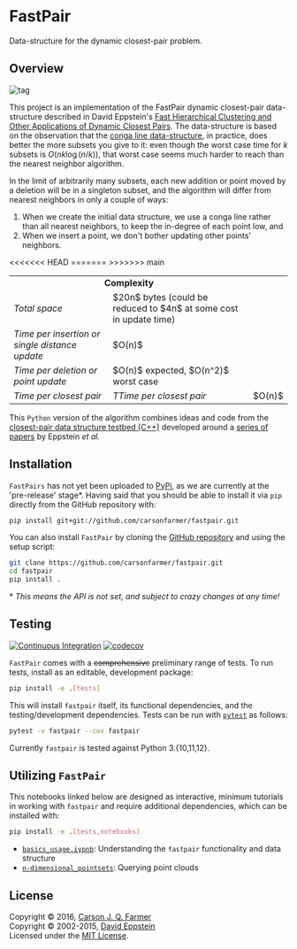 # FastPair

Data-structure for the dynamic closest-pair problem.

## Overview

![tag](https://img.shields.io/github/v/release/carsonfarmer/fastpair?include_prereleases&sort=semver)

This project is an implementation of the FastPair dynamic closest-pair data-structure described in David Eppstein's [Fast Hierarchical Clustering and Other Applications of Dynamic Closest Pairs](http://dl.acm.org/citation.cfm?id=351829).
The data-structure is based on the observation that the [conga line data-structure](https://www.ics.uci.edu/~eppstein/projects/pairs/Methods/), in practice, does better the more subsets you give to it: even though the worst case time for $k$ subsets is $O(nk\log{(n/k)})$, that worst case seems much harder to reach than the nearest neighbor algorithm.

In the limit of arbitrarily many subsets, each new addition or point moved by a deletion will be in a singleton subset, and the algorithm will differ from nearest neighbors in only a couple of ways:

1. When we create the initial data structure, we use a conga line rather than all nearest neighbors, to keep the in-degree of each point low, and
2. When we insert a point, we don't bother updating other points' neighbors.

<table>
  <tr>
    <td align="center" colspan="2"><b>Complexity</b></td>
  </tr>
  <tr>
    <td><i>Total space</i></td>
    <td>$20n$ bytes (could be reduced to $4n$ at some cost in update time)</td>
  </tr>
 <tr>
    <td><i>Time per insertion or single distance update</i></td>
    <td>$O(n)$ </td>
  </tr>
 <tr>
    <td><i>Time per deletion or point update</i></td>
    <td>$O(n)$ expected, $O(n^2)$ worst case</td>
  </tr>
 <tr>
<<<<<<< HEAD
    <td><i>Time per closest pair</i></td>
=======
    <td><i>TTime per closest pair</i></td>
>>>>>>> main
    <td>$O(n)$</td>
  </tr>
</table>

This `Python` version of the algorithm combines ideas and code from the [closest-pair data structure testbed (C++)](https://www.ics.uci.edu/~eppstein/projects/pairs/Source/testbed/) developed around a [series of papers](https://www.ics.uci.edu/~eppstein/projects/pairs/Papers/) by Eppstein *et al.*

## Installation

`FastPairs` has not yet been uploaded to [PyPi](https://pypi.python.org/pypi), as we are currently at the 'pre-release' stage\*. Having said that you should be able to install it via `pip` directly from the GitHub repository with:

```bash
pip install git+git://github.com/carsonfarmer/fastpair.git
```

You can also install `FastPair` by cloning the [GitHub repository](https://github.com/carsonfarmer/fastpair) and using the setup script:

```bash
git clone https://github.com/carsonfarmer/fastpair.git
cd fastpair
pip install .
```

\* *This means the API is not set, and subject to crazy changes at any time!*

## Testing

[![Continuous Integration](https://github.com/carsonfarmer/fastpair/actions/workflows/testing.yml/badge.svg)](https://github.com/carsonfarmer/fastpair/actions/workflows/testing.yml)
[![codecov](https://codecov.io/gh/carsonfarmer/fastpair/branch/main/graph/badge.svg)](https://codecov.io/gh/carsonfarmer/fastpair)

`FastPair` comes with a <del>comprehensive</del> preliminary range of tests. To run tests, install as an editable, development package:

```bash
pip install -e .[tests]
```

This will install `fastpair` itself, its functional dependencies, and the testing/development dependencies. Tests can be run with [`pytest`](http://pytest.org/latest/) as follows:

```bash
pytest -v fastpair --cov fastpair
```

Currently `fastpair` is tested against Python 3.{10,11,12}.

## Utilizing `FastPair`

This notebooks linked below are designed as interactive, minimum tutorials in working with `fastpair` and require additional dependencies, which can be installed with:

```bash
pip install -e .[tests,notebooks]
```

* [`basics_usage.iypnb`](https://github.com/carsonfarmer/fastpair/notebooks/basics_usage.iypnb): Understanding the `fastpair` functionality and data structure
* [`n-dimensional_pointsets`](https://github.com/carsonfarmer/fastpair/notebooks/n-dimensional_pointsets.iypnb): Querying point clouds

## License

Copyright © 2016, [Carson J. Q. Farmer](http://carsonfarmer.com/)  
Copyright © 2002-2015, [David Eppstein](https://www.ics.uci.edu/~eppstein/)  
Licensed under the [MIT License](http://opensource.org/licenses/MIT).  
